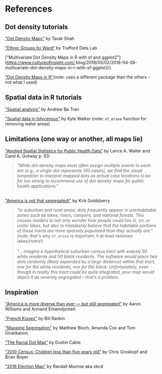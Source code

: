 # References

## Dot density tutorials

["Dot Density Maps"](https://tarakc02.github.io/dot-density/) by Tarak Shah

["Ethnic Groups by Ward"](https://www.trafforddatalab.io/info/demographics/ethnicity/index.html) by Trafford Data Lab

["Multivariate Dot Density Maps in R with sf and ggplot2"](https://www.cultureofinsight.com/
blog/2018/05/02/2018-04-08-multivariate-dot-density-maps-in-r-with-sf-ggplot2/)

["Dot Density Maps in R"](http://web.stanford.edu/~cengel/cgi-bin/anthrospace/dot-density-maps-in-r)(note: uses a different package than the others - not what I used)

## Spatial data in R tutorials

["Spatial analysis"](https://learn.r-journalism.com/en/mapping/) by Andrew Ba Tran

["Spatial data in tidycensus"](https://walkerke.github.io/tidycensus/articles/spatial-data.html) by Kyle Walker (note: `st_erase` function for removing water areas)

## Limitations (one way or another, all maps lie)

["Applied Spatial Statistics for Public Health Data"](https://epdf.tips/applied-spatial-statistics-for-public-health-data.html) by Lance A. Waller and Carol A. Gotway p. 83: 
> *"While dot density maps most often assign multiple events to each dot (e.g., a single dot represents 100 cases), we find the visual temptation to interpret mapped dots as actual case locations to be far too strong to recommend use of dot density maps for public health applications."*
<br></br>

["America is not that segregated!"](https://msu.edu/~kg/nytimes_dotdensity.htm) by Kirk Goldsberry 
> *"In suburban and rural areas, dots frequently appear in uninhabitable zones such as lakes, rivers, canyons, and national forests. This causes readers to not only wonder how people could live in, on, or under lakes, but also to mistakenly believe that the habitable portions of these tracts are more sparsely populated than they actually are."* (note: that's why `st_erase` is important, it at least removes lakes/rivers!)
<br></br>
> *"... imagine a hypothetical suburban census tract with exactly 50 white residents and 50 black residents. The software would place two dots randomly (likely separated by a large distance) within that tract, one for the white residents, one for the black. Unfortunately, even though in reality this tract could be quite integrated, your map would depict it as severely segregated – that’s a problem.*

## Inspiration

["America is more diverse than ever — but still segregated"](https://www.washingtonpost.com/graphics/2018/national/segregation-us-cities/) by Aaron Williams and Armand Emamdjomeh

["French Kisses"](http://www.radicalcartography.net/index.html?frenchkisses) by Bill Rankin

["Mapping Segregation"](https://www.nytimes.com/interactive/2015/07/08/us/census-race-map.html) by Matthew Bloch, Amanda Cox and Tom Giratikanon

["The Racial Dot Map"](https://demographics.coopercenter.org/racial-dot-map) by Dustin Cable

["2010 Census: Children less than five years old"](http://media.apps.chicagotribune.com/chicago-census/less-than-five.html) by Chris Groskopf and Brian Boyer

["2016 Election Map"](https://xkcd.com/1939/) by Randall Munroe aka xkcd

